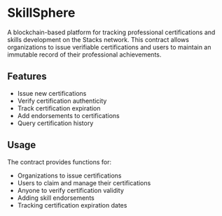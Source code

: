 # SkillSphere

A blockchain-based platform for tracking professional certifications and skills development on the Stacks network. This contract allows organizations to issue verifiable certifications and users to maintain an immutable record of their professional achievements.

## Features
- Issue new certifications
- Verify certification authenticity
- Track certification expiration
- Add endorsements to certifications
- Query certification history

## Usage
The contract provides functions for:
- Organizations to issue certifications
- Users to claim and manage their certifications
- Anyone to verify certification validity
- Adding skill endorsements
- Tracking certification expiration dates